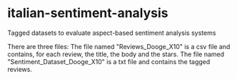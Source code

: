 # italian-sentiment-analysis
Tagged datasets to evaluate aspect-based sentiment analysis systems

There are three files:
The file named "Reviews_Dooge_X10" is a csv file and contains, for each review, the title, the body and the stars.
The file named "Sentiment_Dataset_Dooge_X10" is a txt file and contains the tagged reviews.

